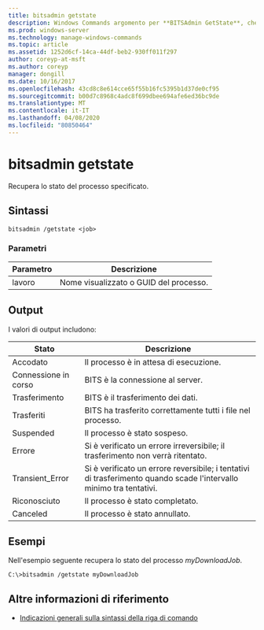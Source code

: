 ```yaml
---
title: bitsadmin getstate
description: Windows Commands argomento per **BITSAdmin GetState**, che recupera lo stato del processo specificato.
ms.prod: windows-server
ms.technology: manage-windows-commands
ms.topic: article
ms.assetid: 1252d6cf-14ca-44df-beb2-930ff011f297
author: coreyp-at-msft
ms.author: coreyp
manager: dongill
ms.date: 10/16/2017
ms.openlocfilehash: 43cd8c8e614cce65f55b16fc5395b1d37de0cf95
ms.sourcegitcommit: b00d7c8968c4adc8f699dbee694afe6ed36bc9de
ms.translationtype: MT
ms.contentlocale: it-IT
ms.lasthandoff: 04/08/2020
ms.locfileid: "80850464"
---
```

# <a name="bitsadmin-getstate"></a>bitsadmin getstate

Recupera lo stato del processo specificato.

## <a name="syntax"></a>Sintassi

```
bitsadmin /getstate <job>
```

### <a name="parameters"></a>Parametri

| Parametro | Descrizione |
| -------------- | -------------- |
| lavoro | Nome visualizzato o GUID del processo. |

## <a name="output"></a>Output

I valori di output includono:

| Stato | Descrizione |
| --------------- | ----------- |
| Accodato | Il processo è in attesa di esecuzione. |
| Connessione in corso | BITS è la connessione al server. |
| Trasferimento | BITS è il trasferimento dei dati. |
| Trasferiti | BITS ha trasferito correttamente tutti i file nel processo. |
| Suspended | Il processo è stato sospeso. |
| Errore | Si è verificato un errore irreversibile; il trasferimento non verrà ritentato. |
| Transient_Error | Si è verificato un errore reversibile; i tentativi di trasferimento quando scade l'intervallo minimo tra tentativi. |
| Riconosciuto | Il processo è stato completato. |
| Canceled | Il processo è stato annullato. |

## <a name="examples"></a><a name=BKMK_examples></a>Esempi

Nell'esempio seguente recupera lo stato del processo *myDownloadJob*.

```
C:\>bitsadmin /getstate myDownloadJob
```

## <a name="additional-references"></a>Altre informazioni di riferimento

- [Indicazioni generali sulla sintassi della riga di comando](command-line-syntax-key.md)
